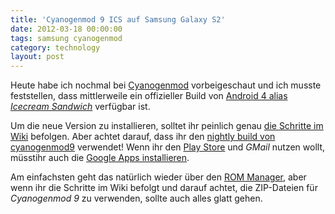 ```yaml
---
title: 'Cyanogenmod 9 ICS auf Samsung Galaxy S2'
date: 2012-03-18 00:00:00
tags: samsung cyanogenmod
category: technology
layout: post
---
```

Heute habe ich nochmal bei [Cyanogenmod][0] vorbeigeschaut und ich musste feststellen, dass mittlerweile ein offizieller Build von [Android 4 alias *Icecream Sandwich*][1] verfügbar ist.

Um die neue Version zu installieren, solltet ihr peinlich genau [die Schritte im Wiki][2] befolgen. Aber achtet darauf, dass ihr den [nightly build von cyanogenmod9][3] verwendet! Wenn ihr den [Play Store][4] und *GMail* nutzen wollt, müsstihr auch die [Google Apps installieren][5].

Am einfachsten geht das natürlich wieder über den [ROM Manager][6], aber wenn ihr die Schritte im Wiki befolgt und darauf achtet, die ZIP-Dateien für *Cyanogenmod 9* zu verwenden, sollte auch alles glatt gehen.

[0]: http://cyanogenmod.com/
[1]: http://www.android.com/about/ice-cream-sandwich/
[2]: http://wiki.cyanogenmod.com/wiki/Samsung_Galaxy_S_II:_Full_Update_Guide
[3]: http://download.cyanogenmod.com/?type=nightly&device=galaxys2
[4]: http://play.google.com/
[5]: http://wiki.cyanogenmod.com/wiki/Latest_Version#Google_Apps
[6]: https://play.google.com/store/apps/details?id=com.koushikdutta.rommanager

